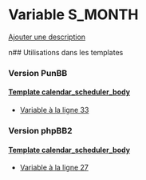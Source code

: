 # Variable S_MONTH
[Ajouter une description](https://fa-tvars.appspot.com/S_MONTH)

n## Utilisations dans les templates

### Version PunBB

#### [Template calendar_scheduler_body](punbb/calendar_scheduler_body.md)
* [Variable à la ligne 33](../punbb/calendar_scheduler_body.tpl#L33)

### Version phpBB2

#### [Template calendar_scheduler_body](subsilver/calendar_scheduler_body.md)
* [Variable à la ligne 27](../subsilver/calendar_scheduler_body.tpl#L27)